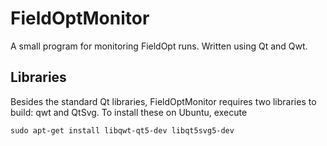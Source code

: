 # FieldOptMonitor
A small program for monitoring FieldOpt runs. Written using Qt and Qwt.

## Libraries
Besides the standard Qt libraries, FieldOptMonitor requires two libraries to build: qwt and QtSvg. To install these on Ubuntu, execute

```
sudo apt-get install libqwt-qt5-dev libqt5svg5-dev
```

